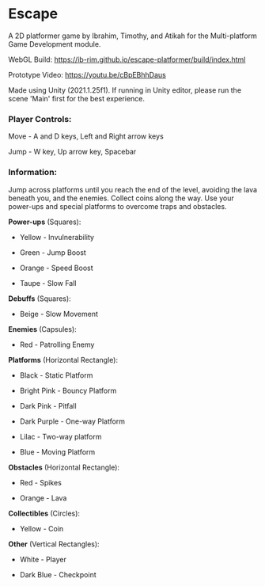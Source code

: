 # Escape

A 2D platformer game by Ibrahim, Timothy, and Atikah for the Multi-platform Game Development module. 

WebGL Build: https://ib-rim.github.io/escape-platformer/build/index.html

Prototype Video: https://youtu.be/cBpEBhhDaus

Made using Unity (2021.1.25f1). If running in Unity editor, please run the scene 'Main' first for the best experience.

### Player Controls:

Move - A and D keys, Left and Right arrow keys

Jump - W key, Up arrow key, Spacebar

### Information:

Jump across platforms until you reach the end of the level, avoiding the lava beneath you, and the enemies. Collect coins along the way. Use your power-ups and special platforms to overcome traps and obstacles. 

**Power-ups** (Squares):

-	Yellow - Invulnerability

-	Green - Jump Boost

-	Orange - Speed Boost

-	Taupe - Slow Fall

**Debuffs** (Squares):

-	Beige - Slow Movement

**Enemies** (Capsules):

-	Red - Patrolling Enemy

**Platforms** (Horizontal Rectangle):

-	Black - Static Platform

-	Bright Pink - Bouncy Platform

-	Dark Pink - Pitfall

-	Dark Purple - One-way Platform

- Lilac - Two-way platform

-	Blue - Moving Platform

**Obstacles** (Horizontal Rectangle):

-	Red - Spikes

-	Orange - Lava

**Collectibles** (Circles):

-	Yellow - Coin

**Other** (Vertical Rectangles):

-	White - Player

-	Dark Blue - Checkpoint
